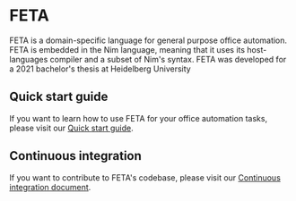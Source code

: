 # FETA
FETA is a domain-specific language for general purpose office automation. FETA is embedded in the Nim language, meaning that it uses its host-languages compiler and a subset of Nim's syntax. FETA was developed for a 2021 bachelor's thesis at Heidelberg University

## Quick start guide
If you want to learn how to use FETA for your office automation tasks, please visit our [Quick start guide](https://github.com/FlorianRauls/office-DSL-thesis/wiki/Quick-Start-Guide).

## Continuous integration
If you want to contribute to FETA's codebase, please visit our [Continuous integration document](https://github.com/FlorianRauls/office-DSL-thesis/wiki/Continuous-Integration).
